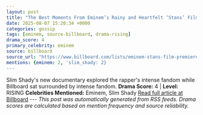 ```yaml
---
layout: post
title: "The Best Moments From Eminem’s Rainy and Heartfelt ‘Stans’ Film Premiere In New York City"
date: 2025-08-07 15:20:34 +0000
categories: gossip
tags: [eminem, source-billboard, drama-rising]
drama_score: 4
primary_celebrity: eminem
source: billboard
source_url: "https://www.billboard.com/lists/eminem-stans-film-premiere-best-moments-recap/"
mentions: {eminem: 2, 'slim_shady: 2}
---
```


Slim Shady's new documentary explored the rapper's intense fandom while Billboard sat surrounded by intense fandom. **Drama Score:** 4 | **Level:** RISING **Celebrities Mentioned:** Eminem, Slim Shady [Read full article at Billboard](https://www.billboard.com/lists/eminem-stans-film-premiere-best-moments-recap/) --- *This post was automatically generated from RSS feeds. Drama scores are calculated based on mention frequency and source reliability.*